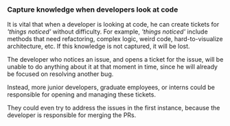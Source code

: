 ### Capture knowledge when developers look at code

It is vital that when a developer is looking at code, he can create tickets for _'things noticed'_ without difficulty.
For example, _'things noticed'_ include methods that need refactoring, complex logic, weird code, hard-to-visualize architecture, etc.
If this knowledge is not captured, it will be lost. 

The developer who notices an issue, and opens a ticket for the issue, will be unable to do anything about it at that moment in time, since he will already be focused on resolving another bug.

Instead, more junior developers, graduate employees, or interns could be responsible for opening and managing these tickets.

They could even try to address the issues in the first instance, because the developer is responsible for merging the PRs.
